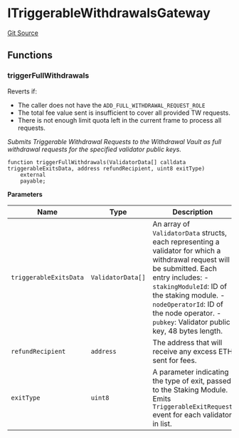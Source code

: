 # ITriggerableWithdrawalsGateway
[Git Source](https://github.com/lidofinance/community-staking-module/blob/efc92ba178845b0562e369d8d71b585ba381ab86/src/interfaces/ITriggerableWithdrawalsGateway.sol)


## Functions
### triggerFullWithdrawals

Reverts if:
- The caller does not have the `ADD_FULL_WITHDRAWAL_REQUEST_ROLE`
- The total fee value sent is insufficient to cover all provided TW requests.
- There is not enough limit quota left in the current frame to process all requests.

*Submits Triggerable Withdrawal Requests to the Withdrawal Vault as full withdrawal requests
for the specified validator public keys.*


```solidity
function triggerFullWithdrawals(ValidatorData[] calldata triggerableExitsData, address refundRecipient, uint8 exitType)
    external
    payable;
```
**Parameters**

|Name|Type|Description|
|----|----|-----------|
|`triggerableExitsData`|`ValidatorData[]`|An array of `ValidatorData` structs, each representing a validator for which a withdrawal request will be submitted. Each entry includes: - `stakingModuleId`: ID of the staking module. - `nodeOperatorId`: ID of the node operator. - `pubkey`: Validator public key, 48 bytes length.|
|`refundRecipient`|`address`|The address that will receive any excess ETH sent for fees.|
|`exitType`|`uint8`|A parameter indicating the type of exit, passed to the Staking Module. Emits `TriggerableExitRequest` event for each validator in list.|



